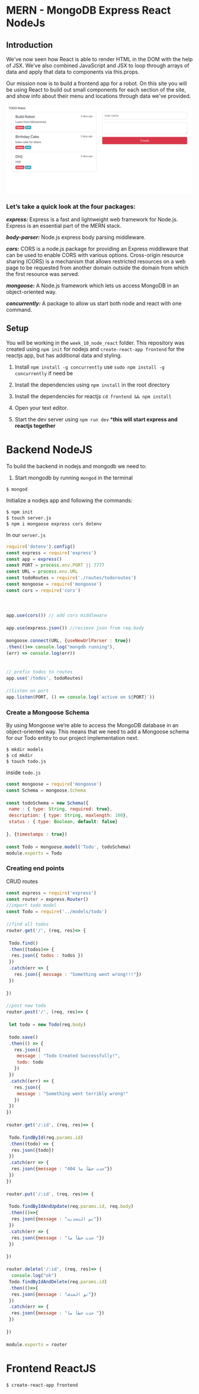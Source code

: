 # MERN - MongoDB Express React NodeJs
  
## Introduction

We've now seen how React is able to render HTML in the DOM with the help of JSX. We've also combined JavaScript and JSX to loop through arrays of data and apply that data to components via this.props.

Our mission now is to build a frontend app for a robot. On this site you will be using React to build out small components for each section of the site, and show info about their menu and locations through data we've provided.

![](app.png)

### Let’s take a quick look at the four packages:
***express:*** Express is a fast and lightweight web framework for Node.js. Express is an essential part of the MERN stack.

***body-parser:*** Node.js express body parsing middleware.

***cors:*** CORS is a node.js package for providing an Express middleware that can be used to enable CORS with various options. Cross-origin resource sharing (CORS) is a mechanism that allows restricted resources on a web page to be requested from another domain outside the domain from which the first resource was served.

***mongoose:*** A Node.js framework which lets us access MongoDB in an object-oriented way.

***concurrently:*** A package to allow us start both node and react with one command.
  

## Setup

You will be working in the `week_10_node_react` folder. This repository was created using `npm init` for nodejs and `create-react-app frontend` for the reactjs app, but has additional data and styling.

  

1. Install `npm install -g concurrently` use `sudo npm install -g concurrently` if need be

1. Install the dependencies using `npm install` in the root directory

1. Install the dependencies for reactjs `cd frontend && npm install`

1. Open your text editor.

1. Start the dev server using `npm run dev` ***this will start express and reactjs together**
  

# Backend NodeJS

To build the backend in nodejs and mongodb we need to:

1. Start mongodb by running `mongod` in the terminal

```
$ mongod
```
Initialize a nodejs app and following the commands:
```
$ npm init
$ touch server.js
$ npm i mongoose express cors dotenv
```

In our `server.js`
 ```js
 require('dotenv').config()
const express = require('express')
const app = express()
const PORT = process.env.PORT || 7777
const URL = process.env.URL
const todoRoutes = require('./routes/todoroutes')
const mongoose = require('mongoose')
const cors = require('cors')



app.use(cors()) // add cors middleware

app.use(express.json()) //recieve json from req.body

mongoose.connect(URL, {useNewUrlParser : true})
.then(()=> console.log("mongdb running"),
 (err) => console.log(err))


// prefix todos to routes
app.use('/todos', todoRoutes)

//listen on port
app.listen(PORT, () => console.log(`active on ${PORT}`))

 ```

### Create a Mongoose Schema
By using Mongoose we’re able to access the MongoDB database in an object-oriented way. This means that we need to add a Mongoose schema for our Todo entity to our project implementation next.


```
$ mkdir models
$ cd mkdir
$ touch todo.js
```
inside `todo.js`

```js
const mongoose = require('mongoose')
const Schema = mongoose.Schema

const todoSchema = new Schema({
 name : { type: String, required: true},
 description: { type: String, maxlength: 100},
 status : { type: Boolean, default: false}

}, {timestamps : true})

const Todo = mongoose.model('Todo', todoSchema)
module.exports = Todo
```

### Creating end points
CRUD routes
```js
const express = require('express')
const router = express.Router()
//import todo model
const Todo = require('../models/todo')

//find all todos
router.get('/', (req, res)=> {

 Todo.find()
 .then((todos)=> {
  res.json({ todos : todos })
 })
 .catch(err => {
   res.json({ message : "Something went wrong!!!"})
 })

})

//post new todo
router.post('/', (req, res)=> {

 let todo = new Todo(req.body)
 
 todo.save()
 .then(() => {
   res.json({ 
    message : "Todo Created Successfully!", 
    todo: todo
   })
 })
 .catch((err) => {
   res.json({ 
    message : "Something went terribly wrong!"
   })
 })
})

router.get('/:id', (req, res)=> {
 
 Todo.findById(req.params.id)
 .then((todo) => {
  res.json({todo})
 })
 .catch(err => {
  res.json({message : "حدث خطأ ما 404"})
 })
})

router.put('/:id', (req, res)=> {

 Todo.findByIdAndUpdate(req.params.id, req.body)
 .then(()=>{
  res.json({message : "تم التحديث"})
 })
 .catch(err => {
  res.json({message : "حدث خطأ ما "})
 })

})

router.delete('/:id', (req, res)=> {
  console.log("ok")
 Todo.findByIdAndDelete(req.params.id)
 .then(()=>{
  res.json({message : "تو الحذف"})
 })
 .catch(err => {
  res.json({message : "حدث خطأ ما "})
 })

})

module.exports = router
```


# Frontend ReactJS
```
$ create-react-app frontend
```


